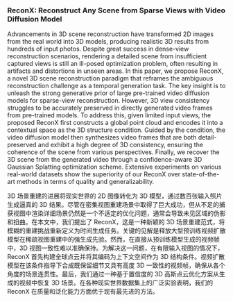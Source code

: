 ### ReconX: Reconstruct Any Scene from Sparse Views with Video Diffusion Model

Advancements in 3D scene reconstruction have transformed 2D images from the real world into 3D models, producing realistic 3D results from hundreds of input photos. Despite great success in dense-view reconstruction scenarios, rendering a detailed scene from insufficient captured views is still an ill-posed optimization problem, often resulting in artifacts and distortions in unseen areas. In this paper, we propose ReconX, a novel 3D scene reconstruction paradigm that reframes the ambiguous reconstruction challenge as a temporal generation task. The key insight is to unleash the strong generative prior of large pre-trained video diffusion models for sparse-view reconstruction. However, 3D view consistency struggles to be accurately preserved in directly generated video frames from pre-trained models. To address this, given limited input views, the proposed ReconX first constructs a global point cloud and encodes it into a contextual space as the 3D structure condition. Guided by the condition, the video diffusion model then synthesizes video frames that are both detail-preserved and exhibit a high degree of 3D consistency, ensuring the coherence of the scene from various perspectives. Finally, we recover the 3D scene from the generated video through a confidence-aware 3D Gaussian Splatting optimization scheme. Extensive experiments on various real-world datasets show the superiority of our ReconX over state-of-the-art methods in terms of quality and generalizability.

3D 场景重建的进展将现实世界的 2D 图像转化为 3D 模型，通过数百张输入照片生成逼真的 3D 结果。尽管在密集视图重建场景中取得了巨大成功，但从不足的捕获视图中渲染详细场景仍然是一个不适定的优化问题，通常会导致未见区域的伪影和扭曲。在本文中，我们提出了 ReconX，这是一种新颖的 3D 场景重建范式，将模糊的重建挑战重新定义为时间生成任务。关键的见解是释放大型预训练视频扩散模型在稀疏视图重建中的强生成先验。然而，在直接从预训练模型生成的视频帧中，3D 视图一致性难以准确保持。为解决这一问题，在有限输入视图的情况下，ReconX 首先构建全球点云并将其编码为上下文空间作为 3D 结构条件。视频扩散模型在该条件指导下合成既保留细节又具有高度 3D 一致性的视频帧，确保从各个角度的场景连贯性。最后，我们通过一种基于置信度的 3D 高斯点云优化方案从生成的视频中恢复 3D 场景。在各种现实世界数据集上的广泛实验表明，我们的 ReconX 在质量和泛化能力方面优于现有最先进的方法。

